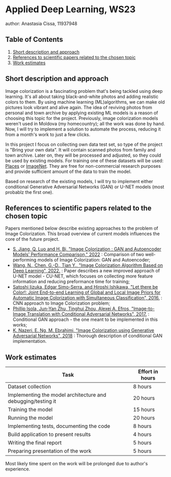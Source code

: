 # Applied Deep Learning, WS23 

author: Anastasia Cissa, 11937948 

## Table of Contents

1. [Short description and approach](#short-description-and-approach)
2. [References to scientific papers related to the chosen topic](#references-to-scientific-papers-related-to-the-chosen-topic)
3. [Work estimates](#work-estimates)

## Short description and approach

Image colorization is a fascinating problem that's being tackled using deep learning. It's all about taking black-and-white photos and adding realistic colors to them. By using machine learning (ML)algorithms, we can make old pictures look vibrant and alive again. The idea of reviving photos from personal and town archive by applying existing ML models is a reason of choosing this topic for the project. 
Previously, image colorization models weren't used in Moldova (my homecountry); all the work was done by hand. Now, I will try to implement a solution to automate the process, reducing it from a month's work to just a few clicks.

In this project I focus on collecting own data test set, so type of the project is "Bring your own data". It will contain scanned photos from family and town archive. Later on, they will be processed and adjusted, so they could be used by existing models. For training one of these datasets will be used: [Places](http://places.csail.mit.edu/index.html) or [ImageNet](https://image-net.org/index.php). They are free for non-commercial research purposes and provide sufficient amount of the data to train the model. 

Based on research of the existing models, I will try to implement either conditional Generative Adversarial Networks (GAN) or U-NET models (most probablz the first one). 

## References to scientific papers related to the chosen topic

Papers mentioned below describe existing approaches to the problem of Image Colorization. This broad overview of current models influences the core of the future project. 

* [S. Jiang, Q. Luo and H. Bi, "Image Colorization : GAN and Autoencoder Models’ Performance Comparison," 2022](https://ieeexplore.ieee.org/document/9943130) : Comparison of two well-performing models of Image Colorization: GAN and Autoencoder;  
* [Wang, N., Chen, G.-D., Tian Y., "Image Colorization Algorithm Based on Deep Learning", 2022.](https://doi.org/10.3390/sym14112295) :
Paper describes a new improved approach of U-NET model - CU-NET, which focuses on collecting more feature information and reducing preformance time for training; 
* [Satoshi Iizuka, Edgar Simo-Serra, and Hiroshi Ishikawa, "Let there be Color!: Joint End-to-end Learning of Global and Local Image Priors for Automatic Image Colorization with Simultaneous Classification", 2016.](http://iizuka.cs.tsukuba.ac.jp/projects/colorization/en/) :
CNN approach to Image Colorization problem;
* [Phillip Isola, Jun-Yan Zhu, Tinghui Zhou, Alexei A. Efros, "Image-to-Image Translation with Conditional Adversarial Networks", 2017.](https://arxiv.org/abs/1611.07004) :
Conditional GAN approach - the one meant to be implemented in this works;
* [K. Nazeri, E. Ng, M. Ebrahimi, "Image Colorization using Generative Adversarial Networks", 2018](https://link.springer.com/chapter/10.1007/978-3-319-94544-6_9) : 
Thorough description of conditional GAN implementation. 

## Work estimates 

Task  | Effort in hours
------------- | -------------
Dataset collection | 8 hours
Implementing the model architecture and debugging/testing it | 20 hours
Training the model | 15 hours
Running the model | 20 hours
Implementing tests, documenting the code | 8 hours
Build application to present results | 4 hours
Writing the final report | 5 hours
Preparing presentation of the work | 5 hours

Most likely time spent on the work will be prolonged due to author's experience. 
